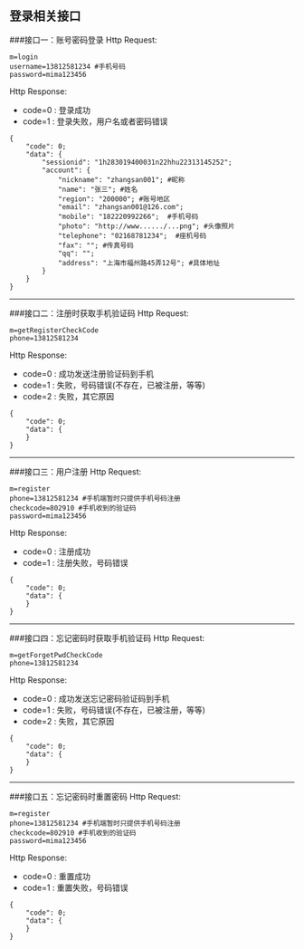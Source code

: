 登录相关接口
---

###接口一：账号密码登录
Http Request: 

```
m=login
username=13812581234 #手机号码
password=mima123456
```


Http Response:

- code=0 : 登录成功
- code=1 : 登录失败，用户名或者密码错误

``` 
{ 
    "code": 0;
    "data": {
    	"sessionid": "1h283019400031n22hhu22313145252";
    	"account": {
    		"nickname": "zhangsan001"; #昵称
    		"name": "张三"; #姓名
    		"region": "200000"; #账号地区
    		"email": "zhangsan001@126.com"; 
    		"mobile": "182220992266";  #手机号码
    		"photo": "http://www....../...png"; #头像照片
    		"telephone": "02168781234";  #座机号码
    		"fax": ""; #传真号码
    		"qq": ""; 
    		"address": "上海市福州路45弄12号"; #具体地址
    	}
    }
} 
```

---
###接口二：注册时获取手机验证码
Http Request: 

```
m=getRegisterCheckCode
phone=13812581234
```

Http Response:

- code=0 : 成功发送注册验证码到手机
- code=1 : 失败，号码错误(不存在，已被注册，等等)
- code=2 : 失败，其它原因

``` 
{ 
    "code": 0;
    "data": {
    }    
} 
```

---
###接口三：用户注册
Http Request: 

```
m=register
phone=13812581234 #手机端暂时只提供手机号码注册
checkcode=802910 #手机收到的验证码
password=mima123456
```

Http Response:

- code=0 : 注册成功
- code=1 : 注册失败，号码错误

``` 
{ 
    "code": 0;
    "data": {
    }    
} 
```

---
###接口四：忘记密码时获取手机验证码
Http Request: 

```
m=getForgetPwdCheckCode
phone=13812581234
```

Http Response:

- code=0 : 成功发送忘记密码验证码到手机
- code=1 : 失败，号码错误(不存在，已被注册，等等)
- code=2 : 失败，其它原因

``` 
{ 
    "code": 0;
    "data": {
    }    
} 
```

---
###接口五：忘记密码时重置密码
Http Request: 

```
m=register
phone=13812581234 #手机端暂时只提供手机号码注册
checkcode=802910 #手机收到的验证码
password=mima123456
```

Http Response:

- code=0 : 重置成功
- code=1 : 重置失败，号码错误

``` 
{ 
    "code": 0;
    "data": {
    }    
} 

